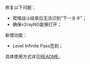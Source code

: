 修复以下问题：

- 爬塔战斗结束后无法识别“下一关卡”；
- 确保v2rayNG能够打开；

新增功能：

- Level Infinite Pass签到；

具体使用方式详见[README](https://github.com/Zebartin/autoxjs-scripts/blob/master/NIKKE/README.md)。
